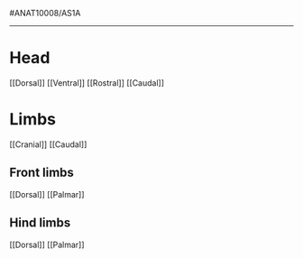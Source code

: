 #ANAT10008/AS1A 

---

# Head
[[Dorsal]]
[[Ventral]]
[[Rostral]]
[[Caudal]]

# Limbs
[[Cranial]]
[[Caudal]]
## Front limbs
[[Dorsal]]
[[Palmar]]

## Hind limbs
[[Dorsal]]
[[Palmar]]
